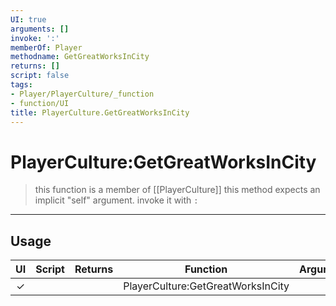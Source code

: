 ```yaml
---
UI: true
arguments: []
invoke: ':'
memberOf: Player
methodname: GetGreatWorksInCity
returns: []
script: false
tags:
- Player/PlayerCulture/_function
- function/UI
title: PlayerCulture.GetGreatWorksInCity
---
```

# PlayerCulture:GetGreatWorksInCity
> this function is a member of [[PlayerCulture]]
> this method expects an implicit "self" argument. invoke it with `:`
-----
## Usage
|  UI | Script | Returns | Function | Arguments |
|:---:|:------:|-------:|:--------:|:---------|
|✓| ||PlayerCulture:GetGreatWorksInCity||
